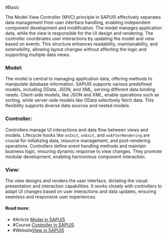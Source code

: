 #Basic 

The Model View Controller (MVC) principle in SAPUI5 effectively separates data management from user interface handling, enabling independent component development and modification. The model manages application data, while the view is responsible for the UI design and rendering. The controller coordinates user interactions by updating the model and view based on events. This structure enhances readability, maintainability, and extensibility, allowing layout changes without affecting the logic and supporting multiple data views.
### Model:

The model is central to managing application data, offering methods to manipulate database information. SAPUI5 supports various predefined models, including OData, JSON, and XML, serving different data binding needs. Client-side models, like JSON and XML, enable operations such as sorting, while server-side models like OData selectively fetch data. This flexibility supports diverse data sources and nested models.
### Controller:

Controllers manage UI interactions and data flow between views and models. Lifecycle hooks like `onInit`, `onExit`, and `onAfterRendering` are crucial for initializing data, resource management, and post-rendering operations. Controllers define event handling methods and maintain business logic, ensuring dynamic response to view changes. They promote modular development, enabling harmonious component interaction.
### View:

The view designs and renders the user interface, dictating the visual presentation and interaction capabilities. It works closely with controllers to adapt UI changes based on user interactions and data updates, ensuring seamless and responsive user experiences.
#### Read more:

- #Article [Model in SAPUI5](https://sapui5.hana.ondemand.com/#/topic/d2c8cf7ae19d447aad5b5ce40e3b14e3)
- #Course [Controller in SAPUI5](https://sapui5.hana.ondemand.com/#/topic/121b8e6337d147af9819129e428f1f75) 
- #Website[View in SAPUI5](https://sapui5.hana.ondemand.com/#/topic/91f27e3e6f4d1014b6dd926db0e91070)